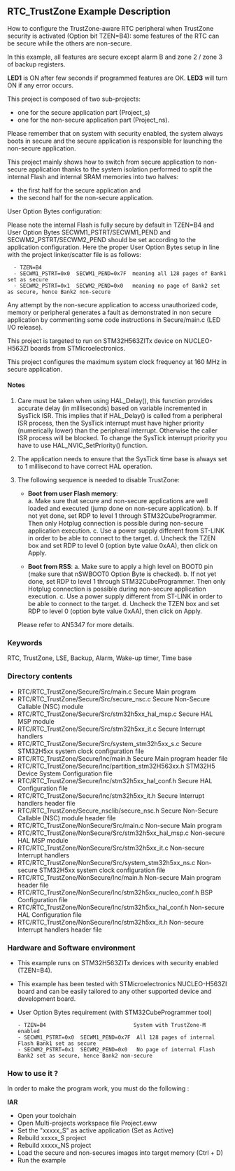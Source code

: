 ## <b>RTC_TrustZone Example Description</b>

How to configure the TrustZone-aware RTC peripheral when TrustZone security is activated (Option bit TZEN=B4): some features
of the RTC can be secure while the others are non-secure.

In this example, all features are secure except alarm B and zone 2 / zone 3 of backup registers.

**LED1** is ON after few seconds if programmed features are OK. 
**LED3** will turn ON if any error occurs.

This project is composed of two sub-projects:

- one for the secure application part (Project_s)
- one for the non-secure application part (Project_ns).

Please remember that on system with security enabled, the system always boots in secure and
the secure application is responsible for launching the non-secure application.

This project mainly shows how to switch from secure application to non-secure application
thanks to the system isolation performed to split the internal Flash and internal SRAM memories
into two halves:

 - the first half for the secure application and
 - the second half for the non-secure application.

User Option Bytes configuration:

Please note the internal Flash is fully secure by default in TZEN=B4 and User Option Bytes
SECWM1_PSTRT/SECWM1_PEND and SECWM2_PSTRT/SECWM2_PEND should be set according to the application
configuration. Here the proper User Option Bytes setup in line with the project linker/scatter
file is as follows:

      - TZEN=B4
      - SECWM1_PSTRT=0x0  SECWM1_PEND=0x7F  meaning all 128 pages of Bank1 set as secure
      - SECWM2_PSTRT=0x1  SECWM2_PEND=0x0   meaning no page of Bank2 set as secure, hence Bank2 non-secure

Any attempt by the non-secure application to access unauthorized code, memory or
peripheral generates a fault as demonstrated in non secure application by commenting some
code instructions in Secure/main.c (LED I/O release).

This project is targeted to run on STM32H563ZITx device on NUCLEO-H563ZI boards from STMicroelectronics.

This project configures the maximum system clock frequency at 160 MHz in secure application.

#### <b>Notes</b>

 1. Care must be taken when using HAL_Delay(), this function provides accurate delay (in milliseconds)
    based on variable incremented in SysTick ISR. This implies that if HAL_Delay() is called from
    a peripheral ISR process, then the SysTick interrupt must have higher priority (numerically lower)
    than the peripheral interrupt. Otherwise the caller ISR process will be blocked.
    To change the SysTick interrupt priority you have to use HAL_NVIC_SetPriority() function.

 2. The application needs to ensure that the SysTick time base is always set to 1 millisecond
    to have correct HAL operation.

 3. The following sequence is needed to disable TrustZone:
 
      - **Boot from user Flash memory**:   
         a.	Make sure that secure and non-secure applications are well loaded and executed (jump done on non-secure application).
         b.	If not yet done, set RDP to level 1 through STM32CubeProgrammer. Then only Hotplug connection is possible during non-secure application execution.
         c.	Use a power supply different from ST-LINK in order to be able to connect to the target.
         d.	Uncheck the TZEN box and set RDP to level 0 (option byte value 0xAA), then click on Apply.

     - **Boot from RSS**:
         a.	Make sure to apply a high level on BOOT0 pin (make sure that nSWBOOT0 Option Byte is checked).
         b.	If not yet done, set RDP to level 1 through STM32CubeProgrammer. Then only Hotplug connection is possible during non-secure application execution.
         c.	Use a power supply different from ST-LINK in order to be able to connect to the target.
         d.	Uncheck the TZEN box and set RDP to level 0 (option byte value 0xAA), then click on Apply.
		 
	Please refer to AN5347 for more details.	 

### <b>Keywords</b>

RTC, TrustZone, LSE, Backup, Alarm, Wake-up timer, Time base

### <b>Directory contents</b>

  -  RTC/RTC_TrustZone/Secure/Src/main.c                                       Secure Main program
  -  RTC/RTC_TrustZone/Secure/Src/secure_nsc.c                                 Secure Non-Secure Callable (NSC) module
  -  RTC/RTC_TrustZone/Secure/Src/stm32h5xx_hal_msp.c                    Secure HAL MSP module
  -  RTC/RTC_TrustZone/Secure/Src/stm32h5xx_it.c                         Secure Interrupt handlers
  -  RTC/RTC_TrustZone/Secure/Src/system_stm32h5xx_s.c                   Secure STM32H5xx system clock configuration file
  -  RTC/RTC_TrustZone/Secure/Inc/main.h                                       Secure Main program header file
  -  RTC/RTC_TrustZone/Secure/Inc/partition_stm32H563xx.h      STM32H5 Device System Configuration file
  -  RTC/RTC_TrustZone/Secure/Inc/stm32h5xx_hal_conf.h                   Secure HAL Configuration file
  -  RTC/RTC_TrustZone/Secure/Inc/stm32h5xx_it.h                         Secure Interrupt handlers header file
  -  RTC/RTC_TrustZone/Secure_nsclib/secure_nsc.h                              Secure Non-Secure Callable (NSC) module header file
  -  RTC/RTC_TrustZone/NonSecure/Src/main.c                                    Non-secure Main program
  -  RTC/RTC_TrustZone/NonSecure/Src/stm32h5xx_hal_msp.c                 Non-secure HAL MSP module
  -  RTC/RTC_TrustZone/NonSecure/Src/stm32h5xx_it.c                      Non-secure Interrupt handlers
  -  RTC/RTC_TrustZone/NonSecure/Src/system_stm32h5xx_ns.c               Non-secure STM32H5xx system clock configuration file
  -  RTC/RTC_TrustZone/NonSecure/Inc/main.h                                    Non-secure Main program header file
  -  RTC/RTC_TrustZone/NonSecure/Inc/stm32h5xx_nucleo_conf.h             BSP Configuration file
  -  RTC/RTC_TrustZone/NonSecure/Inc/stm32h5xx_hal_conf.h                Non-secure HAL Configuration file
  -  RTC/RTC_TrustZone/NonSecure/Inc/stm32h5xx_it.h                      Non-secure Interrupt handlers header file

### <b>Hardware and Software environment</b>

  - This example runs on STM32H563ZITx devices with security enabled (TZEN=B4).

  - This example has been tested with STMicroelectronics NUCLEO-H563ZI
    board and can be easily tailored to any other supported device
    and development board.

  - User Option Bytes requirement (with STM32CubeProgrammer tool)

        - TZEN=B4                            System with TrustZone-M enabled
        - SECWM1_PSTRT=0x0  SECWM1_PEND=0x7F  All 128 pages of internal Flash Bank1 set as secure
        - SECWM2_PSTRT=0x1  SECWM2_PEND=0x0   No page of internal Flash Bank2 set as secure, hence Bank2 non-secure

### <b>How to use it ?</b>

In order to make the program work, you must do the following :

<b>IAR</b>

 - Open your toolchain
 - Open Multi-projects workspace file Project.eww
 - Set the "xxxxx_S" as active application (Set as Active)
 - Rebuild xxxxx_S project
 - Rebuild xxxxx_NS project
 - Load the secure and non-secures images into target memory (Ctrl + D)
 - Run the example


